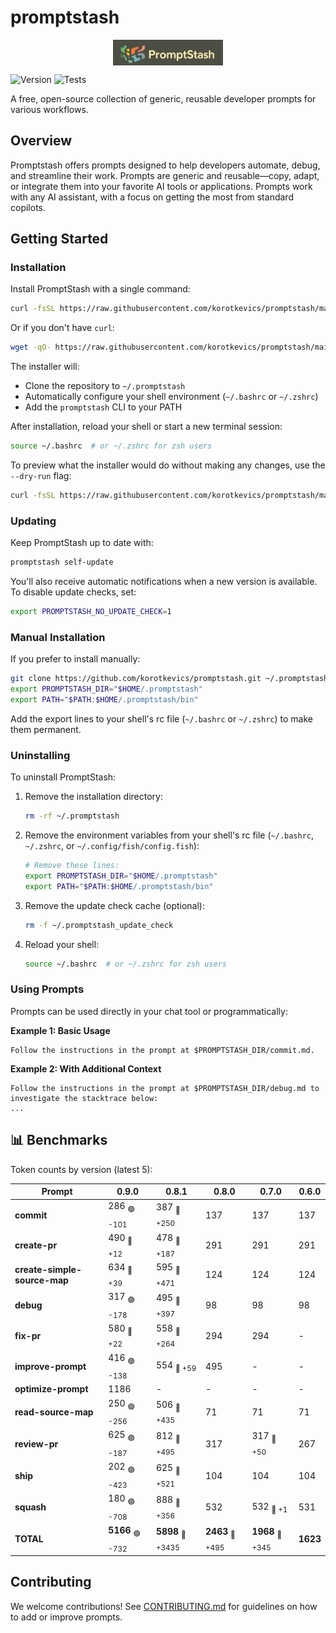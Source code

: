 # promptstash

<div style="display: flex; justify-content: center; align-items: center; width: 100%;">
  <img src="static/logo.png" alt="Promptstash Logo" style="width:35%;height:35%;object-fit:contain;" />
</div>


![Version](https://img.shields.io/github/v/release/korotkevics/promptstash)
![Tests](https://github.com/korotkevics/promptstash/actions/workflows/test.yml/badge.svg)

A free, open-source collection of generic, reusable developer prompts for various workflows.

## Overview

Promptstash offers prompts designed to help developers automate, debug, and streamline their work. Prompts are generic and reusable—copy, adapt, or integrate them into your favorite AI tools or applications. Prompts work with any AI assistant, with a focus on getting the most from standard copilots.

## Getting Started

### Installation

Install PromptStash with a single command:

```bash
curl -fsSL https://raw.githubusercontent.com/korotkevics/promptstash/main/install.sh | bash
```

Or if you don't have `curl`:

```bash
wget -qO- https://raw.githubusercontent.com/korotkevics/promptstash/main/install.sh | bash
```

The installer will:
- Clone the repository to `~/.promptstash`
- Automatically configure your shell environment (`~/.bashrc` or `~/.zshrc`)
- Add the `promptstash` CLI to your PATH

After installation, reload your shell or start a new terminal session:

```bash
source ~/.bashrc  # or ~/.zshrc for zsh users
```

To preview what the installer would do without making any changes, use the `--dry-run` flag:

```bash
curl -fsSL https://raw.githubusercontent.com/korotkevics/promptstash/main/install.sh | bash -s -- --dry-run
```

### Updating

Keep PromptStash up to date with:

```bash
promptstash self-update
```

You'll also receive automatic notifications when a new version is available. To disable update checks, set:

```bash
export PROMPTSTASH_NO_UPDATE_CHECK=1
```

### Manual Installation

If you prefer to install manually:

```bash
git clone https://github.com/korotkevics/promptstash.git ~/.promptstash
export PROMPTSTASH_DIR="$HOME/.promptstash"
export PATH="$PATH:$HOME/.promptstash/bin"
```

Add the export lines to your shell's rc file (`~/.bashrc` or `~/.zshrc`) to make them permanent.

### Uninstalling

To uninstall PromptStash:

1. Remove the installation directory:
   ```bash
   rm -rf ~/.promptstash
   ```

2. Remove the environment variables from your shell's rc file (`~/.bashrc`, `~/.zshrc`, or `~/.config/fish/config.fish`):
   ```bash
   # Remove these lines:
   export PROMPTSTASH_DIR="$HOME/.promptstash"
   export PATH="$PATH:$HOME/.promptstash/bin"
   ```

3. Remove the update check cache (optional):
   ```bash
   rm -f ~/.promptstash_update_check
   ```

4. Reload your shell:
   ```bash
   source ~/.bashrc  # or ~/.zshrc for zsh users
   ```

### Using Prompts

Prompts can be used directly in your chat tool or programmatically:

**Example 1: Basic Usage**

```text
Follow the instructions in the prompt at $PROMPTSTASH_DIR/commit.md.
```

**Example 2: With Additional Context**

```text
Follow the instructions in the prompt at $PROMPTSTASH_DIR/debug.md to investigate the stacktrace below:
...
```

## 📊 Benchmarks

Token counts by version (latest 5):

| Prompt | **0.9.0** | **0.8.1** | **0.8.0** | **0.7.0** | **0.6.0** |
|---|---|---|---|---|---|
| **commit** | 286 <sub>🟢 -101</sub> | 387 <sub>🔴 +250</sub> | 137 | 137 | 137 |
| **create-pr** | 490 <sub>🔴 +12</sub> | 478 <sub>🔴 +187</sub> | 291 | 291 | 291 |
| **create-simple-source-map** | 634 <sub>🔴 +39</sub> | 595 <sub>🔴 +471</sub> | 124 | 124 | 124 |
| **debug** | 317 <sub>🟢 -178</sub> | 495 <sub>🔴 +397</sub> | 98 | 98 | 98 |
| **fix-pr** | 580 <sub>🔴 +22</sub> | 558 <sub>🔴 +264</sub> | 294 | 294 | - |
| **improve-prompt** | 416 <sub>🟢 -138</sub> | 554 <sub>🔴 +59</sub> | 495 | - | - |
| **optimize-prompt** | 1186 | - | - | - | - |
| **read-source-map** | 250 <sub>🟢 -256</sub> | 506 <sub>🔴 +435</sub> | 71 | 71 | 71 |
| **review-pr** | 625 <sub>🟢 -187</sub> | 812 <sub>🔴 +495</sub> | 317 | 317 <sub>🔴 +50</sub> | 267 |
| **ship** | 202 <sub>🟢 -423</sub> | 625 <sub>🔴 +521</sub> | 104 | 104 | 104 |
| **squash** | 180 <sub>🟢 -708</sub> | 888 <sub>🔴 +356</sub> | 532 | 532 <sub>🔴 +1</sub> | 531 |
| **TOTAL** | **5166** <sub>🟢 -732</sub> | **5898** <sub>🔴 +3435</sub> | **2463** <sub>🔴 +495</sub> | **1968** <sub>🔴 +345</sub> | **1623** |


## Contributing

We welcome contributions! See [CONTRIBUTING.md](CONTRIBUTING.md) for guidelines on how to add or improve prompts.
